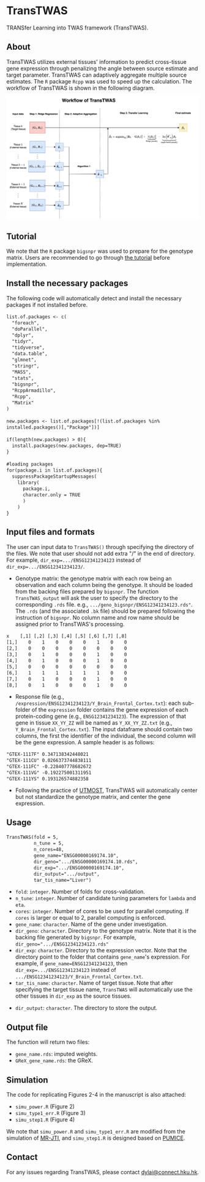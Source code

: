 # TransTWAS

TRANSfer Learning into TWAS framework (TransTWAS).

## About

TransTWAS utilizes external tissues' information to predict cross-tissue gene expression through penalizing the angle between source estimate and target parameter. TransTWAS can adaptively aggregate multiple source estimates. The `R` package `Rcpp` was used to speed up the calculation. The workflow of TransTWAS is shown in the following diagram.

![](./flowchart.png)

## Tutorial

We note that the `R` package `bigsnpr` was used to prepare for the genotype matrix. Users are recommended to go through [the tutorial](https://privefl.github.io/bigsnpr/) before implementation.

## Install the necessary packages

The following code will automatically detect and install the necessary packages if not installed before.

```         
list.of.packages <- c(
  "foreach",
  "doParallel",
  "dplyr",
  "tidyr",
  "tidyverse",
  "data.table",
  "glmnet",
  "stringr",
  "MASS", 
  "stats",
  "bigsnpr",
  "RcppArmadillo",
  "Rcpp",
  "Matrix"
)

new.packages <- list.of.packages[!(list.of.packages %in% installed.packages()[,"Package"])]

if(length(new.packages) > 0){
  install.packages(new.packages, dep=TRUE)
}

#loading packages
for(package.i in list.of.packages){
  suppressPackageStartupMessages(
    library(
      package.i, 
      character.only = TRUE
      )
    )
}
```

## Input files and formats

The user can input data to `TransTWAS()` through specifying the directory of the files. We note that user should not add extra "/" in the end of directory. For example, `dir_exp=.../ENSG12341234123` instead of `dir_exp=.../ENSG12341234123/`. 

-   Genotype matrix: the genotype matrix with each row being an observation and each column being the genotype. It should be loaded from the backing files prepared by `bigsnpr`. The function `TransTWAS_output` will ask the user to specify the directory to the corresponding `.rds` file. e.g., `.../geno_bigsnpr/ENSG12341234123.rds"`. The `.rds` (and the associated `.bk` file) should be prepared following the instruction of `bigsnpr`. No column name and row name should be assigned prior to TransTWAS's processing.

```
x    [,1] [,2] [,3] [,4] [,5] [,6] [,7] [,8]
[1,]    0    1    0    0    0    1    0    0
[2,]    0    0    0    0    0    0    0    0
[3,]    0    1    0    0    0    1    0    0
[4,]    0    1    0    0    0    1    0    0
[5,]    0    0    0    0    0    0    0    0
[6,]    1    1    1    1    1    1    0    0
[7,]    0    1    0    0    0    1    0    0
[8,]    0    1    0    0    0    1    0    0
```

-   Response file (e.g., `/expression/ENSG12341234123/Y_Brain_Frontal_Cortex.txt`): each sub-folder of the `expression` folder contains the gene expression of each protein-coding gene (e.g., `ENSG12341234123`). The expression of that gene in tissue `XX_YY_ZZ` will be named as `Y_XX_YY_ZZ.txt` (e.g., `Y_Brain_Frontal_Cortex.txt`). The input dataframe should contain two columns, the first the identifier of the individual, the second column will be the gene expression. A sample header is as follows:

```         
"GTEX-1117F" 0.347138342448021
"GTEX-111CU" 0.0266373744838111
"GTEX-111FC" -0.228407778682672
"GTEX-111VG" -0.192275001311951
"GTEX-111YS" 0.193126574882358
```

* Following the practice of [UTMOST](https://www.nature.com/articles/s41588-019-0345-7), TransTWAS will automatically center but not standardize the genotype matrix, and center the gene expression.

## Usage

```         
TransTWAS(fold = 5, 
          n_tune = 5, 
          n_cores=48,
          gene_name="ENSG00000169174.10",
          dir_geno=".../ENSG00000169174.10.rds",
          dir_exp=".../ENSG00000169174.10",
          dir_output=".../output",
          tar_tis_name="Liver")
```

-   `fold`: `integer`. Number of folds for cross-validation.
-   `n_tune`: `integer`. Number of candidate tuning parameters for `lambda` and `eta`.
-   `cores`: `integer`. Number of cores to be used for parallel computing. If `cores` is larger or equal to 2, parallel computing is enforced.
-   `gene_name`: `character`. Name of the gene under investigation.
-   `dir_geno`: `character`. Directory to the genotype matrix. Note that it is the backing file generated by `bigsnpr`. For example, `dir_geno=".../ENSG12341234123.rds"`
-   `dir_exp`: `character`. Directory to the expression vector. Note that the directory point to the folder that contains `gene_name`'s expression. For example, if `gene_name=ENSG12341234123`, then `dir_exp=.../ENSG12341234123` instead of `.../ENSG12341234123/Y_Brain_Frontal_Cortex.txt`.
-   `tar_tis_name`: `character`. Name of target tissue. Note that after specifying the target tissue name, `TransTWAS` will automatically use the other tissues in `dir_exp` as the source tissues.
* `dir_output`: `character`. The directory to store the output.

## Output file

The function will return two files:

-   `gene_name.rds`: imputed weights.
-   `GReX_gene_name.rds`: the GReX.

## Simulation

The code for replicating Figures 2-4 in the manuscript is also attached:

* `simu_power.R` (Figure 2)
* `simu_type1_err.R` (Figure 3)
* `simu_step1.R` (Figure 4)

We note that `simu_power.R` and `simu_type1_err.R` are modified from the simulation of [MR-JTI](https://github.com/gamazonlab/MR-JTI/tree/master/simulation), and `simu_step1.R` is designed based on [PUMICE](https://github.com/ckhunsr1/PUMICE).

## Contact

For any issues regarding TransTWAS, please contact <dylai@connect.hku.hk>.
